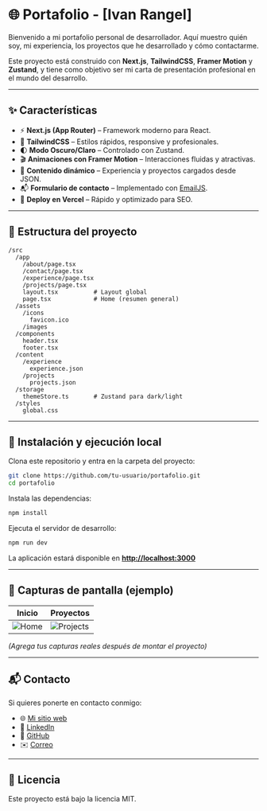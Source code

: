 # 🌐 Portafolio - \[Ivan Rangel]

Bienvenido a mi portafolio personal de desarrollador.
Aquí muestro quién soy, mi experiencia, los proyectos que he desarrollado y cómo contactarme.

Este proyecto está construido con **Next.js**, **TailwindCSS**, **Framer Motion** y **Zustand**, y tiene como objetivo ser mi carta de presentación profesional en el mundo del desarrollo.

---

## ✨ Características

* ⚡ **Next.js (App Router)** – Framework moderno para React.
* 🎨 **TailwindCSS** – Estilos rápidos, responsive y profesionales.
* 🌓 **Modo Oscuro/Claro** – Controlado con Zustand.
* 🎬 **Animaciones con Framer Motion** – Interacciones fluidas y atractivas.
* 📂 **Contenido dinámico** – Experiencia y proyectos cargados desde JSON.
* 📬 **Formulario de contacto** – Implementado con [EmailJS](https://www.emailjs.com/).
* 🚀 **Deploy en Vercel** – Rápido y optimizado para SEO.

---

## 📂 Estructura del proyecto

```
/src
  /app
    /about/page.tsx
    /contact/page.tsx
    /experience/page.tsx
    /projects/page.tsx
    layout.tsx          # Layout global
    page.tsx            # Home (resumen general)
  /assets
    /icons
      favicon.ico
    /images
  /components
    header.tsx
    footer.tsx
  /content
    /experience
      experience.json
    /projects
      projects.json
  /storage
    themeStore.ts       # Zustand para dark/light
  /styles
    global.css
```

---

## 🚀 Instalación y ejecución local

Clona este repositorio y entra en la carpeta del proyecto:

```bash
git clone https://github.com/tu-usuario/portafolio.git
cd portafolio
```

Instala las dependencias:

```bash
npm install
```

Ejecuta el servidor de desarrollo:

```bash
npm run dev
```

La aplicación estará disponible en **[http://localhost:3000](http://localhost:3000)**

---

## 📸 Capturas de pantalla (ejemplo)

| Inicio                                    | Proyectos                                         |
| ----------------------------------------- | ------------------------------------------------- |
| ![Home](./assets/images/home-preview.png) | ![Projects](./assets/images/projects-preview.png) |

*(Agrega tus capturas reales después de montar el proyecto)*

---

## 📬 Contacto

Si quieres ponerte en contacto conmigo:

* 🌐 [Mi sitio web](https://tusitio.dev)
* 💼 [LinkedIn](https://linkedin.com/in/tuusuario)
* 🐙 [GitHub](https://github.com/Ianbleake)
* ✉️ [Correo](mailto:bleakedev@gmail.com)

---

## 📄 Licencia

Este proyecto está bajo la licencia MIT.
